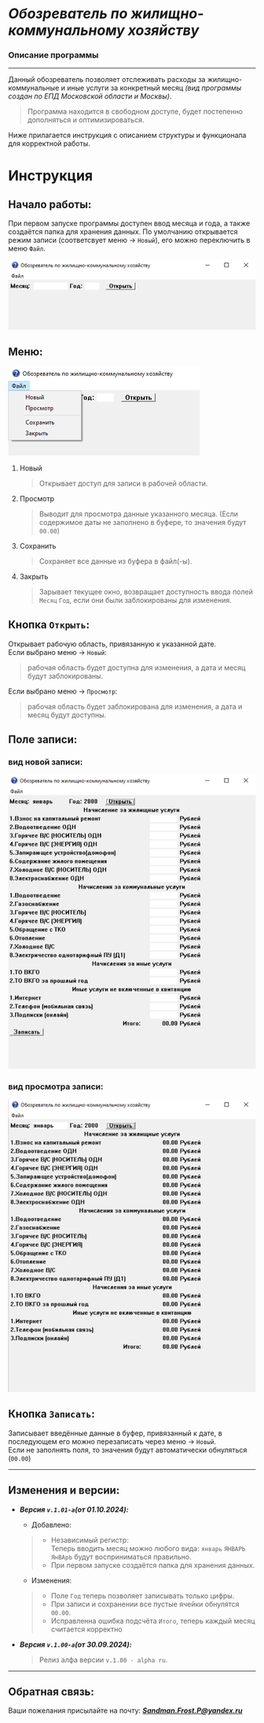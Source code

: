 # ***Обозреватель по жилищно-коммунальному хозяйству***

### Описание программы
---
Данный обозреватель позволяет отслеживать расходы за жилищно-коммунальные и иные услуги за конкретный месяц *(вид программы создан по ЕПД Московской области и Москвы)*.

>Программа находится в свободном доступе, будет постепенно дополняться и оптимизироваться.

Ниже прилагается инструкция c описанием структуры и функционала для корректной работы.

# Инструкция

## Начало работы:

При первом запуске программы доступен ввод месяца и года, а также создаётся папка для хранения данных. По умолчанию открывается режим записи (соответсвует меню -> `Новый`), его можно переключить в меню `Файл`.

![](source/начальный%20экран.png)

## Меню:

![](source/меню.png)

1. Новый
   > Открывает доступ для записи в рабочей области.
1. Просмотр
   > Выводит для просмотра данные указанного месяца. (Если содержимое даты не заполнено в буфере, то значения будут `00.00`)
1. Сохранить
   > Сохраняет все данные из буфера в файл(-ы).
1. Закрыть
   > Зарывает текущее окно, возвращает доступность ввода полей `Месяц` `Год`, если они были заблокированы для изменения.



## Кнопка `Открыть`:

Открывает рабочую область, привязанную к указанной дате.<br>Если выбрано меню -> `Новый`:
>рабочая область будет доступна для изменения, а дата и месяц будут заблокированы.

Если выбрано меню -> `Просмотр`:
>рабочая область будет заблокирована для изменения, а дата и месяц будут доступны.


## Поле записи:

### **вид новой записи:**
![](source/рабочая%20область.png)
### **вид просмотра записи:**
![](source/просмотр.png)

## Кнопка `Записать`:

Записывает введённые данные в буфер, привязанный к дате, в последующем его можно перезаписать через меню -> `Новый`.<br>Если не заполнять поля, то значения будут автоматически обнуляться (`00.00`) 

---

## Изменения и версии:

- ***Версия `v.1.01-a`(от 01.10.2024):***
  - Добавлено:
  > - Независимый регистр:<br>Теперь вводить месяц можно любого вида: `январь` `ЯНВАРЬ` `ЯнВАрЬ` будут восприниматься правильно.
  > - При первом запуске создаётся папка для хранения данных.
  - Изменения:
  > - Поле `Год` теперь позволяет записывать только цифры.
  > - При записи и сохранении все пустые ячейки обнулятся `00.00`.
  > - Исправленна ошибка подсчёта `Итого`, теперь каждый месяц считается корректно

- ***Версия `v.1.00-a`(от 30.09.2024):***
  > Релиз алфа версии `v.1.00 - alpha ru`.

---
## Обратная связь:

Ваши пожелания присылайте на почту: ***Sandman.Frost.P@yandex.ru***
